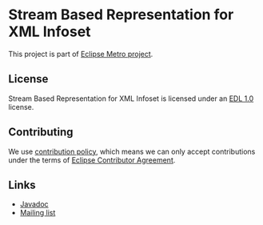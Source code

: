 [//]: # " Copyright (c) 2018, 2021 Oracle and/or its affiliates. All rights reserved. "
[//]: # "  "
[//]: # " This program and the accompanying materials are made available under the "
[//]: # " terms of the Eclipse Distribution License v. 1.0, which is available at "
[//]: # " http://www.eclipse.org/org/documents/edl-v10.php. "
[//]: # "  "
[//]: # " SPDX-License-Identifier: BSD-3-Clause "

# Stream Based Representation for XML Infoset

This project is part of [Eclipse Metro project](https://projects.eclipse.org/projects/ee4j.metro).


## License

Stream Based Representation for XML Infoset is licensed under an [EDL 1.0](LICENSE.md) license.


## Contributing

We use [contribution policy](CONTRIBUTING.md), which means we can only accept contributions under
the terms of [Eclipse Contributor Agreement](http://www.eclipse.org/legal/ECA.php).


## Links

* [Javadoc](https://javadoc.io/doc/com.sun.xml.stream.buffer/streambuffer/latest/com.sun.xml.streambuffer/module-summary.html)
* [Mailing list](https://accounts.eclipse.org/mailing-list/metro-dev)
